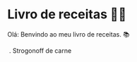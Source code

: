 # Livro de receitas :man_cook:

Olá: Benvindo ao meu livro de receitas. :books:

​	. Strogonoff de carne

